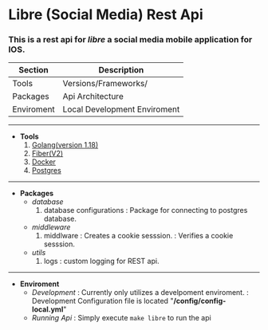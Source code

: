 # Libre (Social Media) Rest Api

### This is a rest api for *libre* a social media mobile application for IOS.

| Section | Description |
| ----------- | ----------- |
| Tools | Versions/Frameworks/ |
| Packages | Api Architecture |
| Enviroment | Local Development Enviroment

---
- **Tools**
    1. [Golang(version 1.18)](https://go.dev/)
    2. [Fiber(V2)](https://docs.gofiber.io/)
    3. [Docker](https://docs.docker.com/get-docker/)
    4. [Postgres](https://www.postgresql.org/download/)

---
- **Packages**
    - *database*
        1. database configurations
            : Package for connecting to postgres database.
    - *middleware*
        1. middlware
            : Creates a cookie sesssion.
            : Verifies a cookie sesssion.
    - *utils*
        1. logs
            : custom logging for REST api.
---
- **Enviroment**
    - *Development*
        : Currently only utilizes a develpoment enviroment.
        : Development Configuration file is located "**/config/config-local.yml**"
    - *Running Api*
        : Simply execute ``` make libre ``` to run the api
      
 
